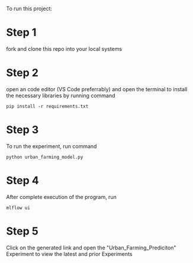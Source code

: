 To run this project:

# Step 1

fork and clone this repo into your local systems

# Step 2

open an code editor (VS Code preferrably) and open the terminal to install the necessary libraries by running command
```
pip install -r requirements.txt
```

# Step 3

To run the experiment, run command
```
python urban_farming_model.py
```

# Step 4

After complete execution of the program, run 
```
mlflow ui
```

# Step 5

Click on the generated link and open the "Urban_Farming_Prediciton" Experiment to view the latest and prior Experiments

